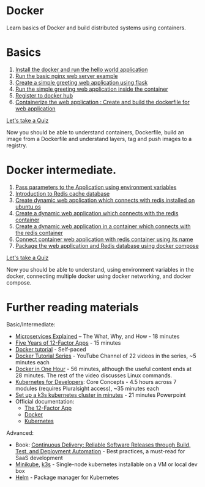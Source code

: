 # Docker
Learn basics of Docker and build distributed systems using containers.

# Basics
1. [Install the docker and run the hello world application](https://github.com/ShrddhaRana/DockerBasics/blob/main/Install%20the%20docker%20and%20run%20the%20hello%20world%20application.md)
2. [Run the basic nginx web server example](https://github.com/ShrddhaRana/DockerBasics/blob/main/Run%20the%20basic%20nginx%20web%20server.md)
4. [Create a simple greeting web application using flask](https://github.com/ShrddhaRana/DockerBasics/blob/main/Create%20a%20simple%20greeting%20web%20application%20using%20flask.md)
5. [Run the simple greeting web application inside the container](https://github.com/ShrddhaRana/DockerBasics/blob/main/Run%20the%20simple%20greeting%20web%20application%20inside%20the%20container.md)
6. [Register to docker hub](https://github.com/ShrddhaRana/DockerBasics/blob/main/Register%20to%20DockerHub.md)
7. [Containerize the web application : Create and build the dockerfile for web application](https://github.com/ShrddhaRana/DockerBasics/blob/main/Create%20and%20build%20the%20dockerfile%20for%20web%20application.md)

[Let's take a Quiz](https://forms.office.com/Pages/ResponsePage.aspx?id=mh-6h81EpkOwCG_bRaUgTvuoGOZWEH9Im16qrkaMrTFUMjdFNVlHNFcxTDNXMERaRklaSjgzUDIzMy4u)

Now you should be able to understand containers, Dockerfile, build an image from a Dockerfile and understand layers, tag and push images to a registry.

# Docker intermediate.
1. [Pass parameters to the Application using environment variables](https://github.com/ShrddhaRana/DockerBasics/blob/main/Pass%20parameters%20to%20the%20Application%20using%20environment%20variables.md)
2. [Introduction to Redis cache database](https://github.com/ShrddhaRana/DockerBasics/blob/main/Introduction%20to%20Redis%20cache%20database.md)
3. [Create dynamic web application which connects with redis installed on ubuntu os](https://github.com/ShrddhaRana/DockerBasics/blob/main/Create%20dynamic%20web%20application%20which%20connects%20with%20redis%20installed%20on%20ubuntu%20os.md)
4. [Create a dynamic web application which connects with the redis container](https://github.com/ShrddhaRana/DockerBasics/blob/main/Create%20a%20dynamic%20web%20application%20which%20connects%20with%20the%20redis%20container.md)
5. [Create a dynamic web application in a container which connects with the redis container](https://github.com/ShrddhaRana/DockerBasics/blob/main/Create%20a%20dynamic%20web%20application%20in%20a%20container%20which%20connects%20with%20the%20redis%20container.md)
6. [Connect container web application with redis container using its name](https://github.com/ShrddhaRana/DockerBasics/blob/main/Connect%20container%20web%20application%20with%20redis%20container%20using%20its%20name.md)
7. [Package the web application and Redis database using docker compose](https://github.com/ShrddhaRana/DockerBasics/blob/main/Connect%20container%20web%20application%20with%20redis%20container%20using%20its%20name.md)

[Let's take a Quiz](https://forms.office.com/Pages/ResponsePage.aspx?id=mh-6h81EpkOwCG_bRaUgTvuoGOZWEH9Im16qrkaMrTFUNlBLMUlaSFFMUFdFTFBORVZZQktIVzVZQy4u)

Now you should be able to understand, using environment variables in the docker, connecting multiple docker using  docker networking, and  docker compose.


# Further reading materials

Basic/Intermediate:

- [Microservices Explained](https://www.youtube.com/watch?v=rv4LlmLmVWk) – The What, Why, and How - 18 minutes
- [Five Years of 12-Factor Apps](https://www.youtube.com/watch?v=jufe_sHejXc) - 15 minutes
- [Docker tutorial](https://docker-curriculum.com/) - Self-paced
- [Docker Tutorial Series](https://www.youtube.com/playlist?list=PLYxzS__5yYQlzv9_z1eZmZY8dzMlQFbaH)  - YouTube Channel of 22 videos in the series, ~5 minutes each
- [Docker in One Hour](https://www.youtube.com/watch?v=pTFZFxd4hOI) - 56 minutes, although the useful content ends at 28 minutes.  The rest of the video discusses Linux commands.
- [Kubernetes for Developers](https://www.pluralsight.com/courses/kubernetes-developers-core-concepts): Core Concepts - 4.5 hours across 7 modules (requires Pluralsight access), ~35 minutes each
- [Set up a k3s kubernetes cluster in minutes](https://www.youtube.com/watch?v=1hwGdey7iUU) - 21 minutes
Powerpoint
- Official documentation:
    - [The 12-Factor App](https://12factor.net/)
    - [Docker](https://docs.docker.com/)
    - [Kubernetes](https://kubernetes.io/docs/home/)

Advanced:
- Book:  [Continuous Delivery: Reliable Software Releases through Build, Test, and Deployment Automation](https://www.amazon.com/Continuous-Delivery-Deployment-Automation-Addison-Wesley/dp/0321601912) - Best practices, a must-read for SaaS development
- [Minikube](https://minikube.sigs.k8s.io/docs/), [k3s](https://k3s.io/) - Single-node kubernetes installable on a VM or local dev box
- [Helm](https://helm.sh/) - Package manager for Kubernetes



